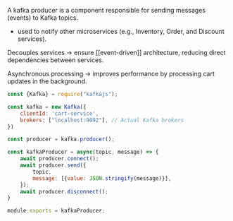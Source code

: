 A kafka producer is a component responsible for sending messages (events) to Kafka topics.
- used to notify other microservices (e.g., Inventory, Order, and Discount services).

Decouples services -> ensure [[event-driven]] architecture, reducing direct dependencies between services.

Asynchronous processing -> improves performance by processing cart updates in the background.

```js
const {Kafka} = require("kafkajs");

const kafka = new Kafka({
	clientId: 'cart-service',
	brokers: ["localhost:9092"], // Actual Kafka brokers
})

const producer = kafka.producer();

const kafkaProducer = async(topic, message) => {
	await producer.connect();
	await producer.send({
		topic,
		message: [{value: JSON.stringify(message)}],
	});
	await producer.disconnect();
}

module.exports = kafkaProducer;
```

